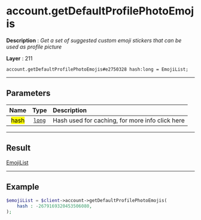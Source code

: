 # account.getDefaultProfilePhotoEmojis

**Description** : *Get a set of suggested custom emoji stickers that can be used as profile picture*

**Layer** : 211

```tl
account.getDefaultProfilePhotoEmojis#e2750328 hash:long = EmojiList;
```

---

## Parameters

| Name | Type | Description |
| :---: | :---: | :--- |
| <mark>hash</mark> | [`long`](type/long) | Hash used for caching, for more info click here |

---

## Result

[EmojiList](type/EmojiList)

---

## Example

```php
$emojiList = $client->account->getDefaultProfilePhotoEmojis(
	hash : -2679169320453506080,
);
```